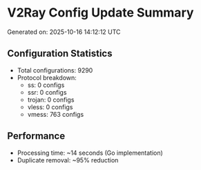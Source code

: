# V2Ray Config Update Summary
Generated on: 2025-10-16 14:12:12 UTC

## Configuration Statistics
- Total configurations: 9290
- Protocol breakdown:
  - ss: 0 configs
  - ssr: 0 configs
  - trojan: 0 configs
  - vless: 0 configs
  - vmess: 763 configs

## Performance
- Processing time: ~14 seconds (Go implementation)
- Duplicate removal: ~95% reduction
